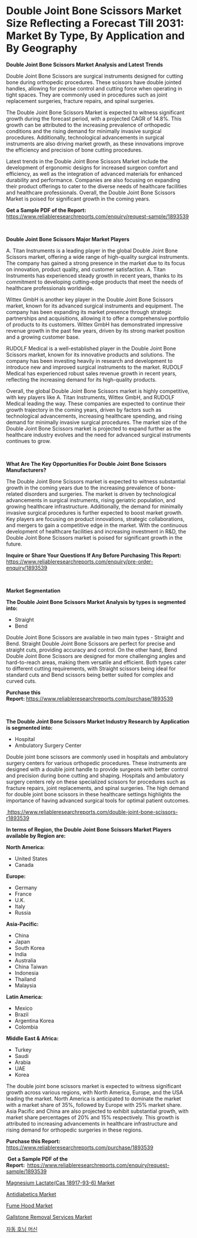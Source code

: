 <p><h1>Double Joint Bone Scissors Market Size Reflecting a Forecast Till 2031: Market By Type, By Application and By Geography</h1></p><p><strong>Double Joint Bone Scissors Market Analysis and Latest Trends</strong></p>
<p><p>Double Joint Bone Scissors are surgical instruments designed for cutting bone during orthopedic procedures. These scissors have double jointed handles, allowing for precise control and cutting force when operating in tight spaces. They are commonly used in procedures such as joint replacement surgeries, fracture repairs, and spinal surgeries.</p><p>The Double Joint Bone Scissors Market is expected to witness significant growth during the forecast period, with a projected CAGR of 14.8%. This growth can be attributed to the increasing prevalence of orthopedic conditions and the rising demand for minimally invasive surgical procedures. Additionally, technological advancements in surgical instruments are also driving market growth, as these innovations improve the efficiency and precision of bone cutting procedures.</p><p>Latest trends in the Double Joint Bone Scissors Market include the development of ergonomic designs for increased surgeon comfort and efficiency, as well as the integration of advanced materials for enhanced durability and performance. Companies are also focusing on expanding their product offerings to cater to the diverse needs of healthcare facilities and healthcare professionals. Overall, the Double Joint Bone Scissors Market is poised for significant growth in the coming years.</p></p>
<p><strong>Get a Sample PDF of the Report:&nbsp;</strong> <a href="https://www.reliableresearchreports.com/enquiry/request-sample/1893539">https://www.reliableresearchreports.com/enquiry/request-sample/1893539</a></p>
<p>&nbsp;</p>
<p><strong>Double Joint Bone Scissors Major Market Players</strong></p>
<p><p>A. Titan Instruments is a leading player in the global Double Joint Bone Scissors market, offering a wide range of high-quality surgical instruments. The company has gained a strong presence in the market due to its focus on innovation, product quality, and customer satisfaction. A. Titan Instruments has experienced steady growth in recent years, thanks to its commitment to developing cutting-edge products that meet the needs of healthcare professionals worldwide.</p><p>Wittex GmbH is another key player in the Double Joint Bone Scissors market, known for its advanced surgical instruments and equipment. The company has been expanding its market presence through strategic partnerships and acquisitions, allowing it to offer a comprehensive portfolio of products to its customers. Wittex GmbH has demonstrated impressive revenue growth in the past few years, driven by its strong market position and a growing customer base.</p><p>RUDOLF Medical is a well-established player in the Double Joint Bone Scissors market, known for its innovative products and solutions. The company has been investing heavily in research and development to introduce new and improved surgical instruments to the market. RUDOLF Medical has experienced robust sales revenue growth in recent years, reflecting the increasing demand for its high-quality products.</p><p>Overall, the global Double Joint Bone Scissors market is highly competitive, with key players like A. Titan Instruments, Wittex GmbH, and RUDOLF Medical leading the way. These companies are expected to continue their growth trajectory in the coming years, driven by factors such as technological advancements, increasing healthcare spending, and rising demand for minimally invasive surgical procedures. The market size of the Double Joint Bone Scissors market is projected to expand further as the healthcare industry evolves and the need for advanced surgical instruments continues to grow.</p></p>
<p>&nbsp;</p>
<p><strong>What Are The Key Opportunities For Double Joint Bone Scissors Manufacturers?</strong></p>
<p><p>The Double Joint Bone Scissors market is expected to witness substantial growth in the coming years due to the increasing prevalence of bone-related disorders and surgeries. The market is driven by technological advancements in surgical instruments, rising geriatric population, and growing healthcare infrastructure. Additionally, the demand for minimally invasive surgical procedures is further expected to boost market growth. Key players are focusing on product innovations, strategic collaborations, and mergers to gain a competitive edge in the market. With the continuous development of healthcare facilities and increasing investment in R&D, the Double Joint Bone Scissors market is poised for significant growth in the future.</p></p>
<p><strong>Inquire or Share Your Questions If Any Before Purchasing This Report:</strong> <a href="https://www.reliableresearchreports.com/enquiry/pre-order-enquiry/1893539">https://www.reliableresearchreports.com/enquiry/pre-order-enquiry/1893539</a></p>
<p>&nbsp;</p>
<p><strong>Market Segmentation</strong></p>
<p><strong>The Double Joint Bone Scissors Market Analysis by types is segmented into:</strong></p>
<p><ul><li>Straight</li><li>Bend</li></ul></p>
<p><p>Double Joint Bone Scissors are available in two main types - Straight and Bend. Straight Double Joint Bone Scissors are perfect for precise and straight cuts, providing accuracy and control. On the other hand, Bend Double Joint Bone Scissors are designed for more challenging angles and hard-to-reach areas, making them versatile and efficient. Both types cater to different cutting requirements, with Straight scissors being ideal for standard cuts and Bend scissors being better suited for complex and curved cuts.</p></p>
<p><strong>Purchase this Report:&nbsp;</strong><a href="https://www.reliableresearchreports.com/purchase/1893539">https://www.reliableresearchreports.com/purchase/1893539</a></p>
<p>&nbsp;</p>
<p><strong>The Double Joint Bone Scissors Market Industry Research by Application is segmented into:</strong></p>
<p><ul><li>Hospital</li><li>Ambulatory Surgery Center</li></ul></p>
<p><p>Double joint bone scissors are commonly used in hospitals and ambulatory surgery centers for various orthopedic procedures. These instruments are designed with a double joint handle to provide surgeons with better control and precision during bone cutting and shaping. Hospitals and ambulatory surgery centers rely on these specialized scissors for procedures such as fracture repairs, joint replacements, and spinal surgeries. The high demand for double joint bone scissors in these healthcare settings highlights the importance of having advanced surgical tools for optimal patient outcomes.</p></p>
<p><a href="https://www.reliableresearchreports.com/double-joint-bone-scissors-r1893539">&nbsp;https://www.reliableresearchreports.com/double-joint-bone-scissors-r1893539</a></p>
<p><strong>In terms of Region, the Double Joint Bone Scissors Market Players available by Region are:</strong></p>
<p>
    <p> <strong> North America: </strong>
        <ul>
            <li>United States</li>
            <li>Canada</li>
        </ul>
        </p> 
    <p> <strong> Europe: </strong>
        <ul>
            <li>Germany</li>
            <li>France</li>
            <li>U.K.</li>
            <li>Italy</li>
            <li>Russia</li>
        </ul>
        </p> 
    <p> <strong> Asia-Pacific: </strong>
        <ul>
            <li>China</li>
            <li>Japan</li>
            <li>South Korea</li>
            <li>India</li>
            <li>Australia</li>
            <li>China Taiwan</li>
            <li>Indonesia</li>
            <li>Thailand</li>
            <li>Malaysia</li>
        </ul>
        </p> 
    <p> <strong> Latin America: </strong>
        <ul>
            <li>Mexico</li>
            <li>Brazil</li>
            <li>Argentina Korea</li>
            <li>Colombia</li>
        </ul>
        </p> 
    <p> <strong> Middle East & Africa: </strong>
        <ul>
            <li>Turkey</li>
            <li>Saudi</li>
            <li>Arabia</li>
            <li>UAE</li>
            <li>Korea</li>
        </ul>
    </p>
    </p>
<p><p>The double joint bone scissors market is expected to witness significant growth across various regions, with North America, Europe, and the USA leading the market. North America is anticipated to dominate the market with a market share of 35%, followed by Europe with 25% market share. Asia Pacific and China are also projected to exhibit substantial growth, with market share percentages of 20% and 15% respectively. This growth is attributed to increasing advancements in healthcare infrastructure and rising demand for orthopedic surgeries in these regions.</p></p>
<p><strong>Purchase this Report: </strong><a href="https://www.reliableresearchreports.com/purchase/1893539">https://www.reliableresearchreports.com/purchase/1893539</a></p>
<p>&nbsp;<strong>Get a Sample PDF of the Report:&nbsp;&nbsp;</strong><a href="https://www.reliableresearchreports.com/enquiry/request-sample/1893539">https://www.reliableresearchreports.com/enquiry/request-sample/1893539</a></p>
<p><strong></strong></p>
<p><p><a href="https://issuu.com/reportprime-2/docs/magnesium-lactatecas-18917-93-6-market-size-2030.p">Magnesium Lactate(Cas 18917-93-6) Market</a></p><p><a href="https://www.linkedin.com/pulse/antidiabetics-market-research-report-its-history-forecast-2024-ysb5e">Antidiabetics Market</a></p><p><a href="https://www.linkedin.com/pulse/fume-hood-market-analysis-its-cagr-segmentation-global-bh1xe">Fume Hood Market</a></p><p><a href="https://github.com/abdelrhmankishk22/Market-Research-Report-List-4/blob/main/gallstone-removal-services-market.md">Gallstone Removal Services Market</a></p><p><a href="https://github.com/vsckjg50460/Market-Research-Report-List-2/blob/main/125599647607.md">자동 호닝 머신</a></p></p>